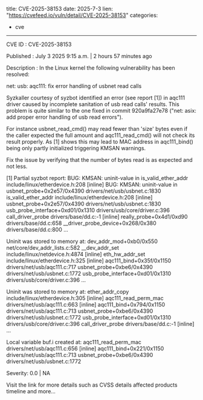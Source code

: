  
title: CVE-2025-38153
date: 2025-7-3
lien: "https://cvefeed.io/vuln/detail/CVE-2025-38153"
categories:
  - cve
---

CVE ID : CVE-2025-38153

Published :  July 3
2025
9:15 a.m. | 2 hours
57 minutes ago

Description : In the Linux kernel
the following vulnerability has been resolved:

net: usb: aqc111: fix error handling of usbnet read calls

Syzkaller
courtesy of syzbot
identified an error (see report [1]) in
aqc111 driver
caused by incomplete sanitation of usb read calls'
results. This problem is quite similar to the one fixed in commit
920a9fa27e78 ("net: asix: add proper error handling of usb read errors").

For instance
usbnet_read_cmd() may read fewer than 'size' bytes
even if the caller expected the full amount
and aqc111_read_cmd()
will not check its result properly. As [1] shows
this may lead
to MAC address in aqc111_bind() being only partly initialized
triggering KMSAN warnings.

Fix the issue by verifying that the number of bytes read is
as expected and not less.

[1] Partial syzbot report:
BUG: KMSAN: uninit-value in is_valid_ether_addr include/linux/etherdevice.h:208 [inline]
BUG: KMSAN: uninit-value in usbnet_probe+0x2e57/0x4390 drivers/net/usb/usbnet.c:1830
 is_valid_ether_addr include/linux/etherdevice.h:208 [inline]
 usbnet_probe+0x2e57/0x4390 drivers/net/usb/usbnet.c:1830
 usb_probe_interface+0xd01/0x1310 drivers/usb/core/driver.c:396
 call_driver_probe drivers/base/dd.c:-1 [inline]
 really_probe+0x4d1/0xd90 drivers/base/dd.c:658
 __driver_probe_device+0x268/0x380 drivers/base/dd.c:800
...

Uninit was stored to memory at:
 dev_addr_mod+0xb0/0x550 net/core/dev_addr_lists.c:582
 __dev_addr_set include/linux/netdevice.h:4874 [inline]
 eth_hw_addr_set include/linux/etherdevice.h:325 [inline]
 aqc111_bind+0x35f/0x1150 drivers/net/usb/aqc111.c:717
 usbnet_probe+0xbe6/0x4390 drivers/net/usb/usbnet.c:1772
 usb_probe_interface+0xd01/0x1310 drivers/usb/core/driver.c:396
...

Uninit was stored to memory at:
 ether_addr_copy include/linux/etherdevice.h:305 [inline]
 aqc111_read_perm_mac drivers/net/usb/aqc111.c:663 [inline]
 aqc111_bind+0x794/0x1150 drivers/net/usb/aqc111.c:713
 usbnet_probe+0xbe6/0x4390 drivers/net/usb/usbnet.c:1772
 usb_probe_interface+0xd01/0x1310 drivers/usb/core/driver.c:396
 call_driver_probe drivers/base/dd.c:-1 [inline]
...

Local variable buf.i created at:
 aqc111_read_perm_mac drivers/net/usb/aqc111.c:656 [inline]
 aqc111_bind+0x221/0x1150 drivers/net/usb/aqc111.c:713
 usbnet_probe+0xbe6/0x4390 drivers/net/usb/usbnet.c:1772

Severity: 0.0 | NA

Visit the link for more details
such as CVSS details
affected products
timeline
and more...

